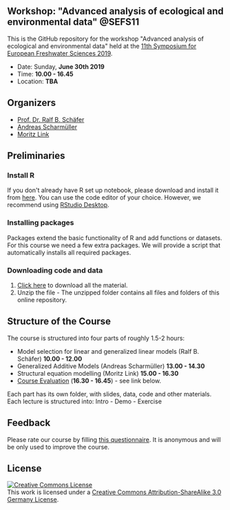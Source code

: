 
Workshop: "Advanced analysis of ecological and environmental data" @SEFS11
--------------------------------

This is the GitHub repository for the workshop  "Advanced analysis of ecological and environmental data" held at the [11th Symposium for European Freshwater Sciences 2019](http://www.sefs11.biol.pmf.hr).

* Date:   Sunday, **June 30th 2019**
* Time: **10.00 - 16.45** 
* Location:  **TBA**



## Organizers

* [Prof. Dr. Ralf B. Schäfer](https://www.uni-koblenz-landau.de/en/campus-landau/faculty7/environmental-sciences/landscape-ecology/staff/ralf-schaefer)
* [Andreas Scharmüller](https://www.uni-koblenz-landau.de/en/campus-landau/faculty7/environmental-sciences/landscape-ecology/staff/andreas-scharmueller)
* [Moritz Link](https://www.uni-koblenz-landau.de/en/campus-landau/faculty7/environmental-sciences/landscape-ecology/staff/moritz-link)


## Preliminaries

### Install R

If you don't already have R set up notebook, please download and install it from [here](http://cran.rstudio.com/). 
You can use the code editor of your choice. However, we recommend using [RStudio Desktop](http://www.rstudio.com/products/rstudio/download/).


### Installing packages

Packages extend the basic functionality of R and add functions or datasets.
For this course we need a few extra packages. We will provide a script that automatically installs all required packages.


### Downloading code and data

1. [Click here](https://github.com/andreasLD/workshop-sefs11/archive/master.zip) to download all the material.
2. Unzip the file - The unzipped folder contains all files and folders of this online repository.


## Structure of the Course

The course is structured into four parts of roughly 1.5-2 hours:

* Model selection for linear and generalized linear models (Ralf B. Schäfer) **10.00 - 12.00**
* Generalized Additive Models (Andreas Scharmüller) **13.00 - 14.30**
* Structural equation modelling (Moritz Link) **15.00 - 16.30**
* [Course Evaluation](https://forms.gle/EPGJYskcVhTCEPV28) (**16.30 - 16.45**) - see link below.

Each part has its own folder, with slides, data, code and other materials.
Each lecture is structured into: Intro - Demo - Exercise


## Feedback

Please rate our course by filling [this questionnaire](https://forms.gle/EPGJYskcVhTCEPV28). It is anonymous and will be only used to improve the course.


## License  
<a rel="license" href="http://creativecommons.org/licenses/by-sa/3.0/de/"><img alt="Creative Commons License" style="border-width:0" src="https://i.creativecommons.org/l/by-sa/3.0/de/88x31.png" /></a><br />This work is licensed under a <a rel="license" href="http://creativecommons.org/licenses/by-sa/3.0/de/">Creative Commons Attribution-ShareAlike 3.0 Germany License</a>.

